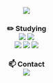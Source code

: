 <div align="center">
  <img src="https://capsule-render.vercel.app/api?type=transparent&color=&height=100&section=header&text=🌱%20BinarySstar%20Github%20Page&fontSize=30" />
  <br>
  <h3 style="margin-bottom: 5px;">✏️ Studying</h3>
  <div style="margin-top: -10px;">
    <img src="https://img.shields.io/badge/Java-ED8B00?style=for-the-badge&logo=openjdk&logoColor=white">
    <img src="https://img.shields.io/badge/MySQL-005C84?style=for-the-badge&logo=mysql&logoColor=white">
    <br>
    <img src="https://img.shields.io/badge/Spring-6DB33F?style=for-the-badge&logo=spring&logoColor=white">
    <img src="https://img.shields.io/badge/Spring%20Boot-6DB33F?style=for-the-badge&logo=springboot&logoColor=white">
    <img src="https://img.shields.io/badge/Spring%20Security-6DB33F?style=for-the-badge&logo=Spring-Security&logoColor=white">
    <br>
  </div>
  <h3 style="margin-bottom: 5px;">📫 Contact</h3>
  <div style="margin-top: -10px;">
    <a href="mailto:hdss8234@gmail.com">
      <img src="https://img.shields.io/badge/Gmail-D14836?style=for-the-badge&logo=gmail&logoColor=white">
    </a>
  </div>
</div>



<!--
**BinarySstar/BinarySstar** is a ✨ _special_ ✨ repository because its `README.md` (this file) appears on your GitHub profile.

Here are some ideas to get you started:

- 🔭 I’m currently working on ...
- 🌱 I’m currently learning ...
- 👯 I’m looking to collaborate on ...
- 🤔 I’m looking for help with ...
- 💬 Ask me about ...
- 📫 How to reach me: ...
- 😄 Pronouns: ...
- ⚡ Fun fact: ...
-->
